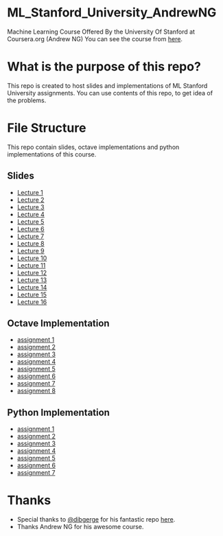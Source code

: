 # ML_Stanford_University_AndrewNG
Machine Learning Course Offered By the University Of Stanford at Coursera.org (Andrew NG) You can see the course from [here](https://www.coursera.org/learn/machine-learning).

# What is the purpose of this repo?
This repo is created to host slides and implementations of ML Stanford University assignments. You can use contents of this repo, to get idea of the problems.

# File Structure
This repo contain slides, octave implementations and python implementations of this course.
## Slides
  - [Lecture 1](./slides/Lecture1.pdf)
  - [Lecture 2](./slides/Lecture2.pdf)
  - [Lecture 3](./slides/Lecture3.pdf)
  - [Lecture 4](./slides/Lecture4.pdf)
  - [Lecture 5](./slides/Lecture5.pdf)
  - [Lecture 6](./slides/Lecture6.pdf)
  - [Lecture 7](./slides/Lecture7.pdf)
  - [Lecture 8](./slides/Lecture8.pdf)
  - [Lecture 9](./slides/Lecture9.pdf)
  - [Lecture 10](./slides/Lecture10.pdf)
  - [Lecture 11](./slides/Lecture11.pdf)
  - [Lecture 12](./slides/Lecture12.pdf)
  - [Lecture 13](./slides/Lecture13.pdf)
  - [Lecture 14](./slides/Lecture14.pdf)
  - [Lecture 15](./slides/Lecture15.pdf)
  - [Lecture 16](./slides/Lecture16.pdf)
## Octave Implementation
  - [assignment 1](<./assignments/assignment 1/machine-learning-ex1>)
  - [assignment 2](<./assignments/assignment 2/machine-learning-ex2>)
  - [assignment 3](<./assignments/assignment 3/machine-learning-ex3>)
  - [assignment 4](<./assignments/assignment 4/machine-learning-ex4>)
  - [assignment 5](<./assignments/assignment 5/machine-learning-ex5>)
  - [assignment 6](<./assignments/assignment 6/machine-learning-ex6>)
  - [assignment 7](<./assignments/assignment 7/machine-learning-ex7>)
  - [assignment 8](<./assignments/assignment 8/machine-learning-ex8>)
## Python Implementation
  - [assignment 1](./py-assignments/Exercise1)
  - [assignment 2](./py-assignments/Exercise2)
  - [assignment 3](./py-assignments/Exercise3)
  - [assignment 4](./py-assignments/Exercise4)
  - [assignment 5](./py-assignments/Exercise5)
  - [assignment 6](./py-assignments/Exercise6)
  - [assignment 7](./py-assignments/Exercise7)
  
# Thanks
  - Special thanks to [@dibgerge](https://github.com/dibgerge) for his fantastic repo [here](https://github.com/dibgerge/ml-coursera-python-assignments).
  - Thanks Andrew NG for his awesome course.
